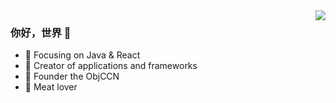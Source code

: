 <img align="right" src="https://github-readme-stats.vercel.app/api?username=JavaMario&show_icons=true&icon_color=CE1D2D&text_color=718096&bg_color=ffffff&hide_title=true" />

### 你好，世界 👋

- :orange_book: Focusing on Java & React
- :hammer: Creator of applications and frameworks
- :ram: Founder the ObjCCN
- :meat_on_bone: Meat lover
